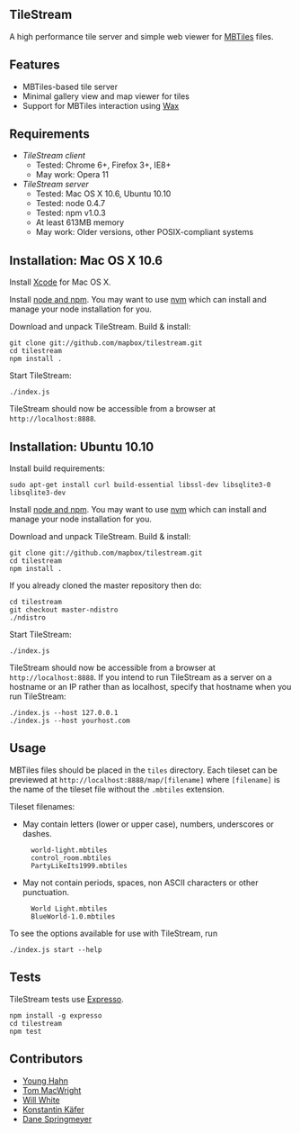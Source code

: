 TileStream
----------
A high performance tile server and simple web viewer for [MBTiles][1] files.


Features
--------
- MBTiles-based tile server
- Minimal gallery view and map viewer for tiles
- Support for MBTiles interaction using [Wax][2]


Requirements
------------
- *TileStream client*
  - Tested: Chrome 6+, Firefox 3+, IE8+
  - May work: Opera 11
- *TileStream server*
  - Tested: Mac OS X 10.6, Ubuntu 10.10
  - Tested: node 0.4.7
  - Tested: npm v1.0.3
  - At least 613MB memory
  - May work: Older versions, other POSIX-compliant systems


Installation: Mac OS X 10.6
---------------------------
Install [Xcode][3] for Mac OS X.

Install [node and npm][4]. You may want to use [nvm][5] which can install and
manage your node installation for you.

Download and unpack TileStream. Build & install:

    git clone git://github.com/mapbox/tilestream.git
    cd tilestream
    npm install .

Start TileStream:

    ./index.js

TileStream should now be accessible from a browser at `http://localhost:8888`.


Installation: Ubuntu 10.10
--------------------------
Install build requirements:

    sudo apt-get install curl build-essential libssl-dev libsqlite3-0 libsqlite3-dev

Install [node and npm][4]. You may want to use [nvm][5] which can install and
manage your node installation for you.

Download and unpack TileStream. Build & install:

    git clone git://github.com/mapbox/tilestream.git
    cd tilestream
    npm install .

If you already cloned the master repository then do:

    cd tilestream
    git checkout master-ndistro
    ./ndistro

Start TileStream:

    ./index.js

TileStream should now be accessible from a browser at `http://localhost:8888`.
If you intend to run TileStream as a server on a hostname or an IP rather than
as localhost, specify that hostname when you run TileStream:

    ./index.js --host 127.0.0.1
    ./index.js --host yourhost.com


Usage
-----
MBTiles files should be placed in the `tiles` directory. Each
tileset can be previewed at `http://localhost:8888/map/[filename]` where
`[filename]` is the name of the tileset file without the `.mbtiles` extension.

Tileset filenames:

- May contain letters (lower or upper case), numbers, underscores or dashes.

        world-light.mbtiles
        control_room.mbtiles
        PartyLikeIts1999.mbtiles

- May not contain periods, spaces, non ASCII characters or other punctuation.

        World Light.mbtiles
        BlueWorld-1.0.mbtiles

To see the options available for use with TileStream, run

    ./index.js start --help


Tests
-----
TileStream tests use [Expresso][6].

    npm install -g expresso
    cd tilestream
    npm test


Contributors
------------
- [Young Hahn][7]
- [Tom MacWright][8]
- [Will White][9]
- [Konstantin Käfer][10]
- [Dane Springmeyer][11]


[1]:http://mbtiles.org
[2]:https://github.com/mapbox/wax
[3]:http://developer.apple.com/technologies/tools/xcode.html
[4]:https://github.com/joyent/node/wiki/Installation
[5]:https://github.com/creationix/nvm
[6]:http://visionmedia.github.com/expresso
[7]:https://github.com/yhahn
[8]:https://github.com/tmcw
[9]:https://github.com/willwhite
[10]:https://github.com/kkaefer
[11]:https://github.com/springmeyer
